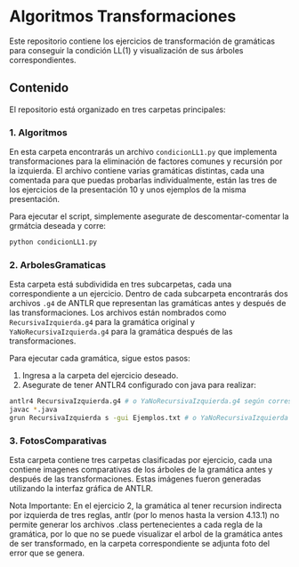 # Algoritmos Transformaciones

Este repositorio contiene los ejercicios de transformación de gramáticas para conseguir la condición LL(1) y visualización de sus árboles correspondientes.

## Contenido

El repositorio está organizado en tres carpetas principales:

### 1. Algoritmos

En esta carpeta encontrarás un archivo `condicionLL1.py` que implementa transformaciones para la eliminación de factores comunes y recursión por la izquierda. El archivo contiene varias gramáticas distintas, cada una comentada para que puedas probarlas individualmente, están las tres de los ejercicios de la presentación 10 y unos ejemplos de la misma presentación.

Para ejecutar el script, simplemente asegurate de descomentar-comentar la grmátcia deseada y corre:

  ```bash
  python condicionLL1.py
  ```
### 2. ArbolesGramaticas

Esta carpeta está subdividida en tres subcarpetas, cada una correspondiente a un ejercicio. Dentro de cada subcarpeta encontrarás dos archivos `.g4` de ANTLR que representan las gramáticas antes y después de las transformaciones. Los archivos están nombrados como `RecursivaIzquierda.g4` para la gramática original y `YaNoRecursivaIzquierda.g4` para la gramática después de las transformaciones.

Para ejecutar cada gramática, sigue estos pasos:

1. Ingresa a la carpeta del ejercicio deseado.
2. Asegurate de tener ANTLR4 configurado con java para realizar:

```bash
antlr4 RecursivaIzquierda.g4 # o YaNoRecursivaIzquierda.g4 según corresponda
javac *.java
grun RecursivaIzquierda s -gui Ejemplos.txt # o YaNoRecursivaIzquierda según corresponda
```
### 3. FotosComparativas

Esta carpeta contiene tres carpetas clasificadas por ejercicio, cada una contiene imagenes comparativas de los árboles de la gramática antes y después de las transformaciones. Estas imágenes fueron generadas utilizando la interfaz gráfica de ANTLR.

Nota Importante: En el ejercicio 2, la gramática al tener recursion indirecta por izquierda de tres reglas, antlr (por lo menos hasta la version 4.13.1) no permite generar los archivos .class pertenecientes a cada regla de la gramática, por lo que no se puede visualizar el arbol de la gramática antes de ser transformado, en la carpeta correspondiente se adjunta foto del error que se genera.
